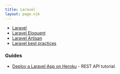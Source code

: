 ```yaml
---
title: Laravel
layout: page.njk
---
```



- [Laravel](https://laravel.com/)
- [Laravel Eloquent](https://laravel.com/docs/8.x/eloquent)
- [Laravel Artisan](https://laravel.com/docs/8.x/artisan)
- [Laravel best practices](https://github.com/alexeymezenin/laravel-best-practices)

### Guides

- [Deploy a Laravel App on Heroku](https://devcenter.heroku.com/articles/getting-started-with-laravel) - REST API tutorial.
